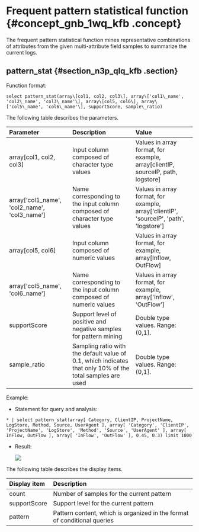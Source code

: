 # Frequent pattern statistical function {#concept_gnb_1wq_kfb .concept}

The frequent pattern statistical function mines representative combinations of attributes from the given multi-attribute field samples to summarize the current logs.

## pattern\_stat {#section_n3p_qlq_kfb .section}

Function format:

```
select pattern_stat(array\[col1, col2, col3\], array\['col1\_name', 'col2\_name', 'col3\_name'\], array\[col5, col6\], array\['col5\_name', 'col6\_name'\], supportScore, sample\_ratio) 
```

The following table describes the parameters.

|Parameter|Description|Value|
|:--------|:----------|:----|
|array\[col1, col2, col3\]|Input column composed of character type values|Values in array format, for example, array\[clientIP, sourceIP, path, logstore\]|
|array\['col1\_name', 'col2\_name', 'col3\_name'\]|Name corresponding to the input column composed of character type values|Values in array format, for example, array\['clientIP', 'sourceIP', 'path', 'logstore'\]|
|array\[col5, col6\]|Input column composed of numeric values|Values in array format, for example, array\[Inflow, OutFlow\]|
|array\['col5\_name', 'col6\_name'\]|Name corresponding to the input column composed of numeric values|Values in array format, for example, array\['Inflow', 'OutFlow'\]|
|supportScore|Support level of positive and negative samples for pattern mining|Double type values. Range: \(0,1\].|
|sample\_ratio|Sampling ratio with the default value of 0.1, which indicates that only 10% of the total samples are used|Double type values. Range: \(0,1\].|

Example:

-   Statement for query and analysis:

```
* | select pattern_stat(array[ Category, ClientIP, ProjectName, LogStore, Method, Source, UserAgent ], array[ 'Category', 'ClientIP', 'ProjectName', 'LogStore', 'Method', 'Source', 'UserAgent' ], array[ InFlow, OutFlow ], array[ 'InFlow', 'OutFlow' ], 0.45, 0.3) limit 1000
```

-   Result:

    ![](http://static-aliyun-doc.oss-cn-hangzhou.aliyuncs.com/assets/img/23361/154338412013565_en-US.png)


The following table describes the display items.

|Display item|Description|
|:-----------|:----------|
|count|Number of samples for the current pattern|
|supportScore|Support level for the current pattern|
|pattern|Pattern content, which is organized in the format of conditional queries|

